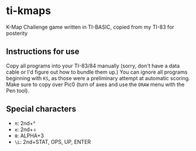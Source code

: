 ti-kmaps
========

K-Map Challenge game written in TI-BASIC, copied from my TI-83 for posterity

Instructions for use
--

Copy all programs into your TI-83/84 manually (sorry, don't have a data cable or I'd figure out how to bundle them up.)
You can ignore all programs beginning with `KS`, as those were a preliminary attempt at automatic scoring.
Make sure to copy over Pic0 (turn of axes and use the `DRAW` menu with the Pen tool).

Special characters
--
  - `π`: 2nd+^
  - `e`: 2nd+÷
  - `θ`: ALPHA+3
  - `\L`: 2nd+STAT, OPS, UP, ENTER
